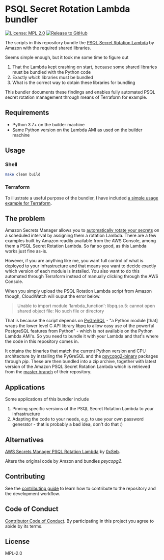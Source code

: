 # PSQL Secret Rotation Lambda bundler

[![License: MPL 2.0](https://img.shields.io/badge/License-MPL%202.0-brightgreen.svg)](https://opensource.org/licenses/MPL-2.0)
[![Release to GitHub](https://github.com/branie-it/aws-psql-rotation-lambda-bundler/actions/workflows/release.yml/badge.svg)](https://github.com/branie-it/aws-psql-rotation-lambda-bundler/actions/workflows/release.yml)

The scripts in this repository bundle the [PSQL Secret Rotation Lambda](https://github.com/aws-samples/aws-secrets-manager-rotation-lambdas/blob/master/SecretsManagerRDSPostgreSQLRotationSingleUser/lambda_function.py) by Amazon with the required shared libraries.

Seems simple enough, but it took me some time to figure out
1. That the Lambda kept crashing on start, because some shared libraries must be bundled with the Python code
2. Exactly _which_ libraries must be bundled
3. What is the correct way to obtain these libraries for bundling

This bundler documents these findings and enables fully automated PSQL secret rotation management through means of Terraform for example.

## Requirements

- Python 3.7+ on the builder machine
- Same Python version on the Lambda AMI as used on the builder machine

## Usage

### Shell

```bash
make clean build
```

### Terraform

To illustrate a useful purpose of the bundler, I have included [a simple usage example for Terraform](docs/terraform.md).

## The problem

Amazon Secrets Manager allows you to [automatically rotate your secrets](https://docs.aws.amazon.com/secretsmanager/latest/userguide/rotate-secrets_how.html) on a scheduled interval by assigning them a rotation Lambda. There are a few examples built by Amazon readily available from the AWS Console, among them a PSQL Secret Rotation Lambda. So far so good, as this Lambda works just fine as-is. 

However, if you are anything like me, you want full control of what is deployed to your infrastructure and that means you want to decide exactly which version of each module is installed. You also want to do this automated through Terraform instead of manually clicking through the AWS Console.

When you simply upload the PSQL Rotation Lambda script from Amazon though, CloudWatch will ouput the error below.

>Unable to import module 'lambda_function': libpq.so.5: cannot open shared object file: No such file or directory

That is because the script depends on [PyGreSQL](https://github.com/PyGreSQL/PyGreSQL) - "a Python module [that] wraps the lower level C API library libpq to allow easy use of the powerful PostgreSQL features from Python" - which is not available on the Python Lambda AMI's. So you need to bundle it with your Lambda and that's where the code in this repository comes in.

It obtains the binaries that match the current Python version and CPU architecture by installing the PyGreSQL and the [psycopg2-binary](https://pypi.org/project/psycopg2-binary) packages through _pip_. These are then bundled into a zip archive, together with latest version of the Amazon PSQL Secret Rotation Lambda which is retrieved from the [master branch](https://github.com/aws-samples/aws-secrets-manager-rotation-lambdas/tree/master) of their repository.

## Applications

Some applications of this bundler include

1. Pinning specific versions of the PSQL Secret Rotation Lambda to your infrastructure
2. Adapting the code to your needs, e.g. to use your own password generator - that is probably a bad idea, don't do that :)

## Alternatives

[AWS Secrets Manager PSQL Rotation Lambda](https://github.com/0xSeb/aws_secrets_manager_psql_rotation_lambda) by [0xSeb](https://github.com/0xSeb).

Alters the original code by Amzon and bundles _psycopg2_.

## Contributing

See the [contributing guide](CONTRIBUTING.md) to learn how to contribute to the  repository and the development workflow.

## Code of Conduct

[Contributor Code of Conduct](CODE_OF_CONDUCT.md). By participating in this project you agree to abide by its terms.

## License

MPL-2.0
